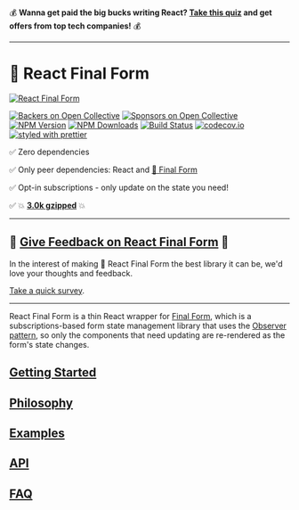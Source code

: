 💰 **Wanna get paid the big bucks writing React? [Take this quiz](https://triplebyte.com/a/V6j0KPS/rff) and get offers from top tech companies!** 💰

---

# 🏁 React Final Form

[![React Final Form](banner.png)](https://final-form.org/react)

[![Backers on Open Collective](https://opencollective.com/final-form/backers/badge.svg)](#backers) [![Sponsors on Open Collective](https://opencollective.com/final-form/sponsors/badge.svg)](#sponsors) [![NPM Version](https://img.shields.io/npm/v/react-final-form.svg?style=flat)](https://www.npmjs.com/package/react-final-form)
[![NPM Downloads](https://img.shields.io/npm/dm/react-final-form.svg?style=flat)](https://www.npmjs.com/package/react-final-form)
[![Build Status](https://travis-ci.org/final-form/react-final-form.svg?branch=master)](https://travis-ci.org/final-form/react-final-form)
[![codecov.io](https://codecov.io/gh/final-form/react-final-form/branch/master/graph/badge.svg)](https://codecov.io/gh/final-form/react-final-form)
[![styled with prettier](https://img.shields.io/badge/styled_with-prettier-ff69b4.svg)](https://github.com/prettier/prettier)

✅ Zero dependencies

✅ Only peer dependencies: React and
[🏁 Final Form](https://github.com/final-form/final-form#-final-form)

✅ Opt-in subscriptions - only update on the state you need!

✅ 💥 [**3.0k gzipped**](https://bundlephobia.com/result?p=react-final-form) 💥

---

## 💬 [Give Feedback on React Final Form](https://goo.gl/forms/dxdfxKNy64DLb99z2) 💬

In the interest of making 🏁 React Final Form the best library it can be, we'd love your thoughts and feedback.

[Take a quick survey](https://goo.gl/forms/dxdfxKNy64DLb99z2).

---

React Final Form is a thin React wrapper for [Final Form](https://final-form.org), which is a subscriptions-based form state management library that uses the [Observer pattern](https://en.wikipedia.org/wiki/Observer_pattern), so only the components that need updating are re-rendered as the form's state changes.

## [Getting Started](https://final-form.org/docs/react-final-form/getting-started)

## [Philosophy](https://final-form.org/docs/react-final-form/philosophy)

## [Examples](https://final-form.org/docs/react-final-form/examples)

## [API](https://final-form.org/docs/react-final-form/api)

## [FAQ](https://final-form.org/docs/react-final-form/faq)

##
